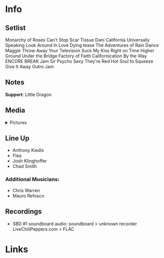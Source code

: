 # Info

## Setlist

Monarchy of Roses
Can't Stop
Scar Tissue
Dani California
Universally Speaking
Look Around
In Love Dying tease
The Adventures of Rain Dance Maggie
Throw Away Your Television
Suck My Kiss
Right on Time
Higher Ground
Under the Bridge
Factory of Faith
Californication
By the Way
ENCORE BREAK
Jam
Sir Psycho Sexy
They're Red Hot
Soul to Squeeze
Give It Away
Outro Jam

## Notes

**Support**: Little Dragon

## Media 

<details>
  <summary>Pictures</summary>
  <!--<img alt="Setlist" title="Setlist" src="_.jpg" height="200" />
  <img alt="Flyer" title="Flyer" src="_.jpg" height="200" />-->
</details>

## Line Up

* Anthony Kiedis
* Flea
* Josh Klinghoffer
* Chad Smith

### Additional Musicians:

* Chris Warren  
* Mauro Refosco

## Recordings

* SBD #1 soundboard audio: soundboard > unknown recorder LiveChiliPeppers.com > FLAC

# Links
